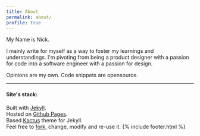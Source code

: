 ```yaml
---
title: About
permalink: about/
profile: true
---
```


My Name is Nick.

I mainly write for myself as a way to foster my learnings and understandings. I'm pivoting from being a product designer with a passion for code into a software engineer with a passion for design.

Opinions are my own. Code snippets are opensource.

***

#### Site's stack:

Built with [Jekyll](http://jekyllrb.com/).
<br>Hosted on [Github Pages](https://pages.github.com/).
<br>Based [Kactus](https://github.com/nickbalestra/kactus) theme for Jekyll.
<br>Feel free to [fork](https://github.com/nickbalestra/nickbalestra.github.io), change, modify and re-use it.
{% include footer.html %}